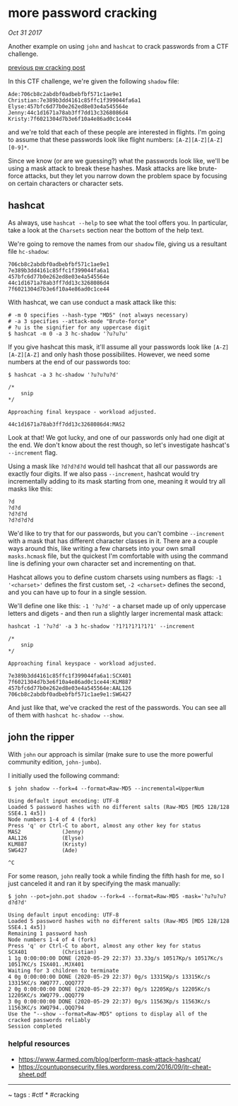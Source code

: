 # more password cracking

*Oct 31 2017*

Another example on using `john` and `hashcat` to crack passwords from a CTF challenge.

[previous pw cracking post](./password-cracking-with-hashcat-1.html)

In this CTF challenge, we're given the following `shadow` file:

```
Ade:706cb8c2abdbf0adbebfbf571c1ae9e1
Christian:7e389b3dd4161c85ffc1f399044fa6a1
Elyse:457bfc6d77b0e262ed8e03e4a545564e
Jenny:44c1d1671a78ab3ff7dd13c3268086d4
Kristy:7f6021304d7b3e6f10a4e86ad0c1ce44
```

and we're told that each of these people are interested in flights. I'm going to assume that these passwords look like flight numbers: `[A-Z][A-Z][A-Z][0-9]*`.

Since we know (or are we guessing?) what the passwords look like, we'll be using a mask attack to break these hashes. Mask attacks are like brute-force attacks, but they let you narrow down the problem space by focusing on certain characters or character sets.

## hashcat

As always, use `hashcat --help` to see what the tool offers you. In particular, take a look at the `Charsets` section near the bottom of the help text.

We're going to remove the names from our `shadow` file, giving us a resultant file `hc-shadow`:
```
706cb8c2abdbf0adbebfbf571c1ae9e1
7e389b3dd4161c85ffc1f399044fa6a1
457bfc6d77b0e262ed8e03e4a545564e
44c1d1671a78ab3ff7dd13c3268086d4
7f6021304d7b3e6f10a4e86ad0c1ce44
```

With hashcat, we can use conduct a mask attack like this:
```
# -m 0 specifies --hash-type "MD5" (not always necessary)
# -a 3 specifies --attack-mode "Brute-force"
# ?u is the signifier for any uppercase digit
$ hashcat -m 0 -a 3 hc-shadow '?u?u?u'
```

If you give hashcat this mask, it'll assume all your passwords look like `[A-Z][A-Z][A-Z]` and only hash those possibilites. However, we need some numbers at the end of our passwords too:
```
$ hashcat -a 3 hc-shadow '?u?u?u?d'

/*
    snip
*/

Approaching final keyspace - workload adjusted.

44c1d1671a78ab3ff7dd13c3268086d4:MAS2
```

Look at that! We got lucky, and one of our passwords only had one digit at the end. We don't know about the rest though, so let's investigate hashcat's `--increment` flag.

Using a mask like `?d?d?d?d` would tell hashcat that all our passwords are exactly four digits. If we also pass `--increment`, hashcat would try incrementally adding to its mask starting from one, meaning it would try all masks like this:

```
?d
?d?d
?d?d?d
?d?d?d?d
```

We'd like to try that for our passwords, but you can't combine `--increment` with a mask that has different character classes in it. There are a couple ways around this, like writing a few charsets into your own small `masks.hcmask` file, but the quickest I'm comfortable with using the command line is defining your own character set and incrementing on that.

Hashcat allows you to define custom charsets using numbers as flags: `-1 '<charset>'` defines the first custom set, `-2 <charset>` defines the second, and you can have up to four in a single session.

We'll define one like this: `-1 '?u?d'` - a charset made up of only uppercase letters and digets - and then run a slightly larger incremental mask attack:

```
hashcat -1 '?u?d' -a 3 hc-shadow '?1?1?1?1?1?1' --increment

/*
    snip
*/

Approaching final keyspace - workload adjusted.

7e389b3dd4161c85ffc1f399044fa6a1:SCX401
7f6021304d7b3e6f10a4e86ad0c1ce44:KLM887
457bfc6d77b0e262ed8e03e4a545564e:AAL126
706cb8c2abdbf0adbebfbf571c1ae9e1:SWG427
```

And just like that, we've cracked the rest of the passwords. You can see all of them with `hashcat hc-shadow --show`.

## john the ripper

With `john` our approach is similar (make sure to use the more powerful community edition, `john-jumbo`).

I initially used the following command:
```
$ john shadow --fork=4 --format=Raw-MD5 --incremental=UpperNum     

Using default input encoding: UTF-8
Loaded 5 password hashes with no different salts (Raw-MD5 [MD5 128/128 SSE4.1 4x5])
Node numbers 1-4 of 4 (fork)
Press 'q' or Ctrl-C to abort, almost any other key for status
MAS2             (Jenny)
AAL126           (Elyse)
KLM887           (Kristy)
SWG427           (Ade)

^C
```

For some reason, `john` really took a while finding the fifth hash for me, so I just canceled it and ran it by specifying the mask manually:

```
$ john --pot=john.pot shadow --fork=4 --format=Raw-MD5 -mask='?u?u?u?d?d?d'

Using default input encoding: UTF-8
Loaded 5 password hashes with no different salts (Raw-MD5 [MD5 128/128 SSE4.1 4x5])
Remaining 1 password hash
Node numbers 1-4 of 4 (fork)
Press 'q' or Ctrl-C to abort, almost any other key for status
SCX401           (Christian)
1 1g 0:00:00:00 DONE (2020-05-29 22:37) 33.33g/s 10517Kp/s 10517Kc/s 10517KC/s ISX401..MJX401
Waiting for 3 children to terminate
4 0g 0:00:00:00 DONE (2020-05-29 22:37) 0g/s 13315Kp/s 13315Kc/s 13315KC/s XWQ777..QQQ777
2 0g 0:00:00:00 DONE (2020-05-29 22:37) 0g/s 12205Kp/s 12205Kc/s 12205KC/s XWQ779..QQQ779
3 0g 0:00:00:00 DONE (2020-05-29 22:37) 0g/s 11563Kp/s 11563Kc/s 11563KC/s XWQ794..QQQ794
Use the "--show --format=Raw-MD5" options to display all of the cracked passwords reliably
Session completed
```

### helpful resources

* https://www.4armed.com/blog/perform-mask-attack-hashcat/
* https://countuponsecurity.files.wordpress.com/2016/09/jtr-cheat-sheet.pdf

----

~ tags : #ctf * #cracking
